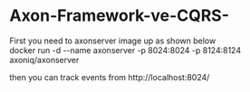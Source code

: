 # Axon-Framework-ve-CQRS-

First you need to axonserver image up as shown below <br>
docker run -d --name axonserver -p 8024:8024 -p 8124:8124 axoniq/axonserver

then you can track events from http://localhost:8024/
